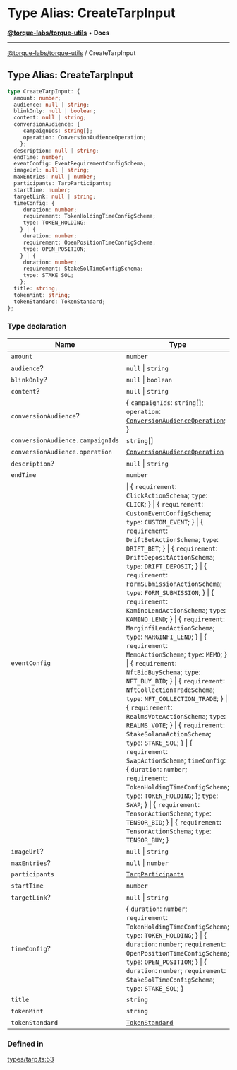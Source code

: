 # Type Alias: CreateTarpInput

[**@torque-labs/torque-utils**](../) • **Docs**

***

[@torque-labs/torque-utils](../) / CreateTarpInput

## Type Alias: CreateTarpInput

```ts
type CreateTarpInput: {
  amount: number;
  audience: null | string;
  blinkOnly: null | boolean;
  content: null | string;
  conversionAudience: {
     campaignIds: string[];
     operation: ConversionAudienceOperation;
    };
  description: null | string;
  endTime: number;
  eventConfig: EventRequirementConfigSchema;
  imageUrl: null | string;
  maxEntries: null | number;
  participants: TarpParticipants;
  startTime: number;
  targetLink: null | string;
  timeConfig: {
     duration: number;
     requirement: TokenHoldingTimeConfigSchema;
     type: TOKEN_HOLDING;
    } | {
     duration: number;
     requirement: OpenPositionTimeConfigSchema;
     type: OPEN_POSITION;
    } | {
     duration: number;
     requirement: StakeSolTimeConfigSchema;
     type: STAKE_SOL;
    };
  title: string;
  tokenMint: string;
  tokenStandard: TokenStandard;
};
```

### Type declaration

| Name                             | Type                                                                                                                                                                                                                                                                                                                                                                                                                                                                                                                                                                                                                                                                                                                                                                                                                                                                                                                                                                                                                                                                                                                                                                                        | Default value                |
| -------------------------------- | ------------------------------------------------------------------------------------------------------------------------------------------------------------------------------------------------------------------------------------------------------------------------------------------------------------------------------------------------------------------------------------------------------------------------------------------------------------------------------------------------------------------------------------------------------------------------------------------------------------------------------------------------------------------------------------------------------------------------------------------------------------------------------------------------------------------------------------------------------------------------------------------------------------------------------------------------------------------------------------------------------------------------------------------------------------------------------------------------------------------------------------------------------------------------------------------- | ---------------------------- |
| `amount`                         | `number`                                                                                                                                                                                                                                                                                                                                                                                                                                                                                                                                                                                                                                                                                                                                                                                                                                                                                                                                                                                                                                                                                                                                                                                    | -                            |
| `audience`?                      | `null` \| `string`                                                                                                                                                                                                                                                                                                                                                                                                                                                                                                                                                                                                                                                                                                                                                                                                                                                                                                                                                                                                                                                                                                                                                                          | -                            |
| `blinkOnly`?                     | `null` \| `boolean`                                                                                                                                                                                                                                                                                                                                                                                                                                                                                                                                                                                                                                                                                                                                                                                                                                                                                                                                                                                                                                                                                                                                                                         | -                            |
| `content`?                       | `null` \| `string`                                                                                                                                                                                                                                                                                                                                                                                                                                                                                                                                                                                                                                                                                                                                                                                                                                                                                                                                                                                                                                                                                                                                                                          | -                            |
| `conversionAudience`?            | { `campaignIds`: `string`\[]; `operation`: [`ConversionAudienceOperation`](../enumerations/conversionaudienceoperation.md); }                                                                                                                                                                                                                                                                                                                                                                                                                                                                                                                                                                                                                                                                                                                                                                                                                                                                                                                                                                                                                                                               | -                            |
| `conversionAudience.campaignIds` | `string`\[]                                                                                                                                                                                                                                                                                                                                                                                                                                                                                                                                                                                                                                                                                                                                                                                                                                                                                                                                                                                                                                                                                                                                                                                 | -                            |
| `conversionAudience.operation`   | [`ConversionAudienceOperation`](../enumerations/conversionaudienceoperation.md)                                                                                                                                                                                                                                                                                                                                                                                                                                                                                                                                                                                                                                                                                                                                                                                                                                                                                                                                                                                                                                                                                                             | -                            |
| `description`?                   | `null` \| `string`                                                                                                                                                                                                                                                                                                                                                                                                                                                                                                                                                                                                                                                                                                                                                                                                                                                                                                                                                                                                                                                                                                                                                                          | -                            |
| `endTime`                        | `number`                                                                                                                                                                                                                                                                                                                                                                                                                                                                                                                                                                                                                                                                                                                                                                                                                                                                                                                                                                                                                                                                                                                                                                                    | -                            |
| `eventConfig`                    | \| { `requirement`: `ClickActionSchema`; `type`: `CLICK`; } \| { `requirement`: `CustomEventConfigSchema`; `type`: `CUSTOM_EVENT`; } \| { `requirement`: `DriftBetActionSchema`; `type`: `DRIFT_BET`; } \| { `requirement`: `DriftDepositActionSchema`; `type`: `DRIFT_DEPOSIT`; } \| { `requirement`: `FormSubmissionActionSchema`; `type`: `FORM_SUBMISSION`; } \| { `requirement`: `KaminoLendActionSchema`; `type`: `KAMINO_LEND`; } \| { `requirement`: `MarginfiLendActionSchema`; `type`: `MARGINFI_LEND`; } \| { `requirement`: `MemoActionSchema`; `type`: `MEMO`; } \| { `requirement`: `NftBidBuySchema`; `type`: `NFT_BUY_BID`; } \| { `requirement`: `NftCollectionTradeSchema`; `type`: `NFT_COLLECTION_TRADE`; } \| { `requirement`: `RealmsVoteActionSchema`; `type`: `REALMS_VOTE`; } \| { `requirement`: `StakeSolanaActionSchema`; `type`: `STAKE_SOL`; } \| { `requirement`: `SwapActionSchema`; `timeConfig`: { `duration`: `number`; `requirement`: `TokenHoldingTimeConfigSchema`; `type`: `TOKEN_HOLDING`; }; `type`: `SWAP`; } \| { `requirement`: `TensorActionSchema`; `type`: `TENSOR_BID`; } \| { `requirement`: `TensorActionSchema`; `type`: `TENSOR_BUY`; } | EventRequirementConfigSchema |
| `imageUrl`?                      | `null` \| `string`                                                                                                                                                                                                                                                                                                                                                                                                                                                                                                                                                                                                                                                                                                                                                                                                                                                                                                                                                                                                                                                                                                                                                                          | -                            |
| `maxEntries`?                    | `null` \| `number`                                                                                                                                                                                                                                                                                                                                                                                                                                                                                                                                                                                                                                                                                                                                                                                                                                                                                                                                                                                                                                                                                                                                                                          | -                            |
| `participants`                   | [`TarpParticipants`](../enumerations/tarpparticipants.md)                                                                                                                                                                                                                                                                                                                                                                                                                                                                                                                                                                                                                                                                                                                                                                                                                                                                                                                                                                                                                                                                                                                                   | -                            |
| `startTime`                      | `number`                                                                                                                                                                                                                                                                                                                                                                                                                                                                                                                                                                                                                                                                                                                                                                                                                                                                                                                                                                                                                                                                                                                                                                                    | -                            |
| `targetLink`?                    | `null` \| `string`                                                                                                                                                                                                                                                                                                                                                                                                                                                                                                                                                                                                                                                                                                                                                                                                                                                                                                                                                                                                                                                                                                                                                                          | -                            |
| `timeConfig`?                    | { `duration`: `number`; `requirement`: `TokenHoldingTimeConfigSchema`; `type`: `TOKEN_HOLDING`; } \| { `duration`: `number`; `requirement`: `OpenPositionTimeConfigSchema`; `type`: `OPEN_POSITION`; } \| { `duration`: `number`; `requirement`: `StakeSolTimeConfigSchema`; `type`: `STAKE_SOL`; }                                                                                                                                                                                                                                                                                                                                                                                                                                                                                                                                                                                                                                                                                                                                                                                                                                                                                         | -                            |
| `title`                          | `string`                                                                                                                                                                                                                                                                                                                                                                                                                                                                                                                                                                                                                                                                                                                                                                                                                                                                                                                                                                                                                                                                                                                                                                                    | -                            |
| `tokenMint`                      | `string`                                                                                                                                                                                                                                                                                                                                                                                                                                                                                                                                                                                                                                                                                                                                                                                                                                                                                                                                                                                                                                                                                                                                                                                    | -                            |
| `tokenStandard`                  | [`TokenStandard`](../enumerations/tokenstandard.md)                                                                                                                                                                                                                                                                                                                                                                                                                                                                                                                                                                                                                                                                                                                                                                                                                                                                                                                                                                                                                                                                                                                                         | -                            |

### Defined in

[types/tarp.ts:53](https://github.com/torque-labs/torque-utils/blob/3bd29ca22f900f1cf2686f7f240bf82e15337207/types/tarp.ts#L53)
